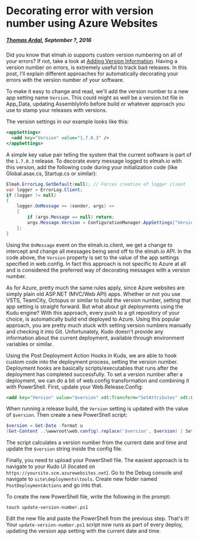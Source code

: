 # Decorating error with version number using Azure Websites##### [Thomas Ardal](http://elmah.io/about/), September ?, 2016Did you know that elmah.io supports custom version numbering on all of your errors? If not, take a look at [Adding Version Information](http://docs.elmah.io/adding-version-information/). Having a version number on errors, is extremely useful to track bad releases. In this post, I'll explain different approaches for automatically decorating your errors with the version number of your software.To make it easy to change and read, we'll add the version number to a new app setting name `Version`. This could might as well be a version.txt file in App_Data, updating AssemblyInfo before build or whatever approach you use to stamp your releases with versions.The version settings in our example looks like this:```xml<appSettings>
  <add key="Version" value="1.7.0.3" />
</appSettings>```A simple key value pair telling the system that the current software is part of the `1.7.0.3` release. To decorate every message logged to elmah.io with this version, add the following code during your initialization code (like Global.asax.cs, Startup.cs or similar):```csharpElmah.ErrorLog.GetDefault(null); // Forces creation of logger clientvar logger = ErrorLog.Client;if (logger != null){    logger.OnMessage += (sender, args) =>
    {        if (args.Message == null) return;        args.Message.Version = ConfigurationManager.AppSettings["Version"];    };}```Using the `OnMessage` event on the elmah.io.client, we get a change to intercept and change all messages being send off to the elmah.io API. In the code above, the `Version` property is set to the value of the app settings specified in web.config. In fact this approach is not specific to Azure at all and is considered the preferred way of decorating messages with a version number.As for Azure, pretty much the same rules apply, since Azure websites are simply plain old ASP.NET (MVC/Web API) apps. Whether or not you use VSTS, TeamCity, Octopus or similar to build the version number, setting that app setting is straight forward. But what about git deployments using the Kudu engine? With this approach, every push to a git repository of your choice, is automatically build end deployed to Azure. Using this popular approach, you are pretty much stuck with setting version numbers manually and checking it into Git. Unfortunately, Kudo doesn't provide any information about the current deployment, available through environment variables or similar.Using the Post Deployment Action Hooks in Kuda, we are able to hook custom code into the deployment process, setting the version number. Deployment hooks are basically scripts/executables that runs after the deployment has completed successfully. To set a version number after a deployment, we can do a bit of web.config transformation and combining it with PowerShell. First, update your Web.Release.Config:```xml<add key="Version" value="$version" xdt:Transform="SetAttributes" xdt:Locator="Match(key)" />```When running a release build, the `Version` setting is updated with the value of `$version`. Then create a new PowerShell script:```powershell$version = Get-Date -format u(Get-Content ..\wwwroot\web.config).replace('$version', $version) | Set-Content ..\wwwroot\web.config```The script calculates a version number from the current date and time and update the `$version` string inside the config file.Finally, you need to upload your PowerShell file. The easiest approach is to navigate to your Kudo UI (located on `https://yoursite.scm.azurewebsites.net`). Go to the Debug console and navigate to `site\deployments\tools`. Create new folder named `PostDeploymentActions` and go into that.To create the new PowerShell file, write the following in the prompt:```shelltouch update-version-number.ps1```Edit the new file and paste the PowerShell from the previous step. That's it! Your `update-version-number.ps1` script now runs as part of every deploy, updating the version app setting with the current date and time.